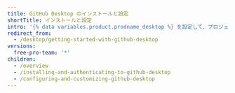 ```yaml
---
title: GitHub Desktop のインストールと設定
shortTitle: インストールと設定
intro: '{% data variables.product.prodname_desktop %} を設定して、プロジェクトの作業を管理します。 {% data variables.product.prodname_dotcom_the_website %} または {% data variables.product.prodname_enterprise %} に対して認証を行って、アプリケーションを最新の状態に保ち、お好みの設定を確認します。'
redirect_from:
  - /desktop/getting-started-with-github-desktop
versions:
  free-pro-team: '*'
children:
  - /overview
  - /installing-and-authenticating-to-github-desktop
  - /configuring-and-customizing-github-desktop
---
```


